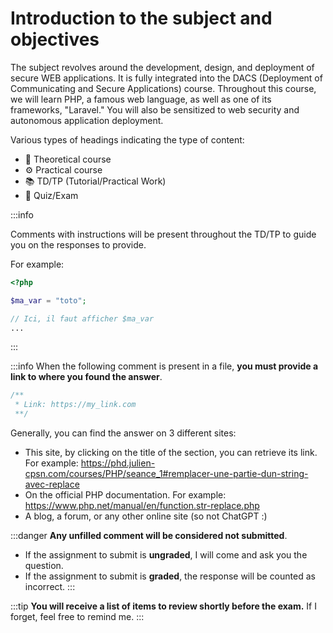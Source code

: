 # Introduction to the subject and objectives

The subject revolves around the development, design, and deployment of secure WEB applications. It is fully integrated into the DACS (Deployment of Communicating and Secure Applications) course. Throughout this course, we will learn PHP, a famous web language, as well as one of its frameworks, "Laravel." You will also be sensitized to web security and autonomous application deployment.

Various types of headings indicating the type of content:
- 📜 Theoretical course
- ⚙️ Practical course
- 📚 TD/TP (Tutorial/Practical Work)
- 📝 Quiz/Exam

:::info

Comments with instructions will be present throughout the TD/TP to guide you on the responses to provide.

For example:

```php
<?php

$ma_var = "toto";

// Ici, il faut afficher $ma_var
...
```
:::

:::info
When the following comment is present in a file, **you must provide a link to where you found the answer**.

```php
/**
 * Link: https://my_link.com
 **/
```

Generally, you can find the answer on 3 different sites:
- This site, by clicking on the title of the section, you can retrieve its link. For example: https://phd.julien-cpsn.com/courses/PHP/seance_1#remplacer-une-partie-dun-string-avec-replace
- On the official PHP documentation. For example: https://www.php.net/manual/en/function.str-replace.php
- A blog, a forum, or any other online site (so not ChatGPT :)

:::danger
**Any unfilled comment will be considered not submitted**.
- If the assignment to submit is **ungraded**, I will come and ask you the question.
- If the assignment to submit is **graded**, the response will be counted as incorrect.
:::

:::tip
**You will receive a list of items to review shortly before the exam.** If I forget, feel free to remind me.
:::
